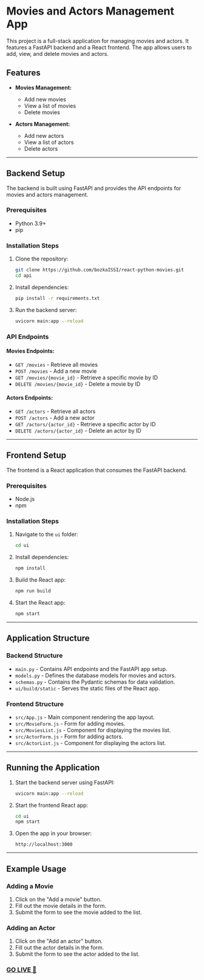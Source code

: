 # Movies and Actors Management App

This project is a full-stack application for managing movies and actors. It features a FastAPI backend and a React frontend. The app allows users to add, view, and delete movies and actors.

## Features

- **Movies Management:**
  - Add new movies
  - View a list of movies
  - Delete movies

- **Actors Management:**
  - Add new actors
  - View a list of actors
  - Delete actors

---

## Backend Setup

The backend is built using FastAPI and provides the API endpoints for movies and actors management.

### Prerequisites
- Python 3.9+
- pip

### Installation Steps

1. Clone the repository:
   ```bash
   git clone https://github.com/bozkaISSI/react-python-movies.git
   cd api
   ```

2. Install dependencies:
   ```bash
   pip install -r requirements.txt
   ```

3. Run the backend server:
   ```bash
   uvicorn main:app --reload
   ```

### API Endpoints

#### Movies Endpoints:
- `GET /movies` - Retrieve all movies
- `POST /movies` - Add a new movie
- `GET /movies/{movie_id}` - Retrieve a specific movie by ID
- `DELETE /movies/{movie_id}` - Delete a movie by ID

#### Actors Endpoints:
- `GET /actors` - Retrieve all actors
- `POST /actors` - Add a new actor
- `GET /actors/{actor_id}` - Retrieve a specific actor by ID
- `DELETE /actors/{actor_id}` - Delete an actor by ID

---

## Frontend Setup

The frontend is a React application that consumes the FastAPI backend.

### Prerequisites
- Node.js
- npm

### Installation Steps

1. Navigate to the `ui` folder:
   ```bash
   cd ui
   ```

2. Install dependencies:
   ```bash
   npm install
   ```

3. Build the React app:
   ```bash
   npm run build
   ```

4. Start the React app:
   ```bash
   npm start
   ```

---

## Application Structure

### Backend Structure
- `main.py` - Contains API endpoints and the FastAPI app setup.
- `models.py` - Defines the database models for movies and actors.
- `schemas.py` - Contains the Pydantic schemas for data validation.
- `ui/build/static` - Serves the static files of the React app.

### Frontend Structure
- `src/App.js` - Main component rendering the app layout.
- `src/MovieForm.js` - Form for adding movies.
- `src/MoviesList.js` - Component for displaying the movies list.
- `src/ActorForm.js` - Form for adding actors.
- `src/ActorList.js` - Component for displaying the actors list.

---

## Running the Application

1. Start the backend server using FastAPI:
   ```bash
   uvicorn main:app --reload
   ```

2. Start the frontend React app:
   ```bash
   cd ui
   npm start
   ```

3. Open the app in your browser:
   ```
   http://localhost:3000
   ```

---

## Example Usage

### Adding a Movie
1. Click on the "Add a movie" button.
2. Fill out the movie details in the form.
3. Submit the form to see the movie added to the list.

### Adding an Actor
1. Click on the "Add an actor" button.
2. Fill out the actor details in the form.
3. Submit the form to see the actor added to the list.

### [GO LIVE 🚀](https://react-python-movies-0cwb.onrender.com)

